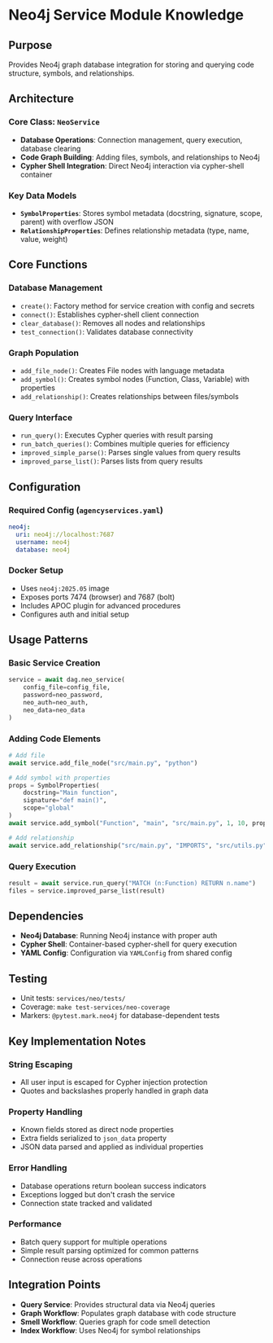 # Neo4j Service Module Knowledge

## Purpose
Provides Neo4j graph database integration for storing and querying code structure, symbols, and relationships.

## Architecture

### Core Class: `NeoService`
- **Database Operations**: Connection management, query execution, database clearing
- **Code Graph Building**: Adding files, symbols, and relationships to Neo4j
- **Cypher Shell Integration**: Direct Neo4j interaction via cypher-shell container

### Key Data Models
- **`SymbolProperties`**: Stores symbol metadata (docstring, signature, scope, parent) with overflow JSON
- **`RelationshipProperties`**: Defines relationship metadata (type, name, value, weight)

## Core Functions

### Database Management
- `create()`: Factory method for service creation with config and secrets
- `connect()`: Establishes cypher-shell client connection
- `clear_database()`: Removes all nodes and relationships
- `test_connection()`: Validates database connectivity

### Graph Population
- `add_file_node()`: Creates File nodes with language metadata
- `add_symbol()`: Creates symbol nodes (Function, Class, Variable) with properties
- `add_relationship()`: Creates relationships between files/symbols

### Query Interface
- `run_query()`: Executes Cypher queries with result parsing
- `run_batch_queries()`: Combines multiple queries for efficiency
- `improved_simple_parse()`: Parses single values from query results
- `improved_parse_list()`: Parses lists from query results

## Configuration

### Required Config (`agencyservices.yaml`)
```yaml
neo4j:
  uri: neo4j://localhost:7687
  username: neo4j
  database: neo4j
```

### Docker Setup
- Uses `neo4j:2025.05` image
- Exposes ports 7474 (browser) and 7687 (bolt)
- Includes APOC plugin for advanced procedures
- Configures auth and initial setup

## Usage Patterns

### Basic Service Creation
```python
service = await dag.neo_service(
    config_file=config_file,
    password=neo_password,
    neo_auth=neo_auth,
    neo_data=neo_data
)
```

### Adding Code Elements
```python
# Add file
await service.add_file_node("src/main.py", "python")

# Add symbol with properties
props = SymbolProperties(
    docstring="Main function",
    signature="def main()",
    scope="global"
)
await service.add_symbol("Function", "main", "src/main.py", 1, 10, props)

# Add relationship
await service.add_relationship("src/main.py", "IMPORTS", "src/utils.py")
```

### Query Execution
```python
result = await service.run_query("MATCH (n:Function) RETURN n.name")
files = service.improved_parse_list(result)
```

## Dependencies
- **Neo4j Database**: Running Neo4j instance with proper auth
- **Cypher Shell**: Container-based cypher-shell for query execution
- **YAML Config**: Configuration via `YAMLConfig` from shared config

## Testing
- Unit tests: `services/neo/tests/`
- Coverage: `make test-services/neo-coverage`
- Markers: `@pytest.mark.neo4j` for database-dependent tests

## Key Implementation Notes

### String Escaping
- All user input is escaped for Cypher injection protection
- Quotes and backslashes properly handled in graph data

### Property Handling
- Known fields stored as direct node properties
- Extra fields serialized to `json_data` property
- JSON data parsed and applied as individual properties

### Error Handling
- Database operations return boolean success indicators
- Exceptions logged but don't crash the service
- Connection state tracked and validated

### Performance
- Batch query support for multiple operations
- Simple result parsing optimized for common patterns
- Connection reuse across operations

## Integration Points
- **Query Service**: Provides structural data via Neo4j queries
- **Graph Workflow**: Populates graph database with code structure
- **Smell Workflow**: Queries graph for code smell detection
- **Index Workflow**: Uses Neo4j for symbol relationships